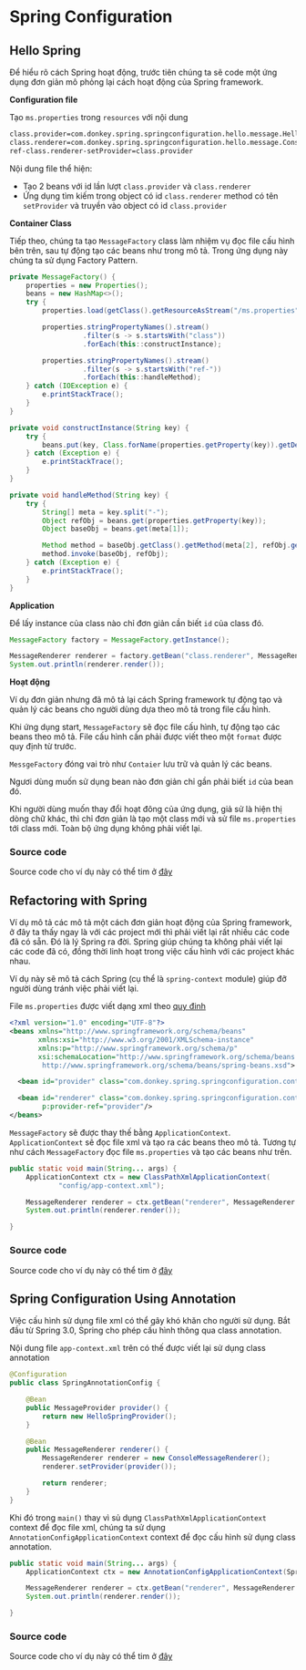 # Spring Configuration

## Hello Spring

Để hiểu rõ cách Spring hoạt động, trước tiên chúng ta sẽ code một ứng dụng đơn giản mô phỏng lại cách hoạt động của Spring framework.


**Configuration file**

Tạo `ms.properties` trong `resources` với nội dung

```xml
class.provider=com.donkey.spring.springconfiguration.hello.message.HelloSpringProvider
class.renderer=com.donkey.spring.springconfiguration.hello.message.ConsoleMessageRenderer
ref-class.renderer-setProvider=class.provider
```

Nội dung file thể hiện:

- Tạo 2 beans với id lần lượt `class.provider` và `class.renderer`
- Ứng dụng tìm kiếm trong object có id `class.renderer` method có tên `setProvider` và truyền vào object có id `class.provider`

**Container Class**

Tiếp theo, chúng ta tạo `MessageFactory` class làm nhiệm vụ đọc file cấu hình bên trên, sau  tự động tạo các beans như trong mô tả. Trong ứng dụng này chúng ta sử dụng Factory Pattern.

```java
private MessageFactory() {
    properties = new Properties();
    beans = new HashMap<>();
    try {
        properties.load(getClass().getResourceAsStream("/ms.properties"));

        properties.stringPropertyNames().stream()
                  .filter(s -> s.startsWith("class"))
                  .forEach(this::constructInstance);

        properties.stringPropertyNames().stream()
                  .filter(s -> s.startsWith("ref-"))
                  .forEach(this::handleMethod);
    } catch (IOException e) {
        e.printStackTrace();
    }
}

private void constructInstance(String key) {
    try {
        beans.put(key, Class.forName(properties.getProperty(key)).getDeclaredConstructor().newInstance());
    } catch (Exception e) {
        e.printStackTrace();
    }
}

private void handleMethod(String key) {
    try {
        String[] meta = key.split("-");
        Object refObj = beans.get(properties.getProperty(key));
        Object baseObj = beans.get(meta[1]);

        Method method = baseObj.getClass().getMethod(meta[2], refObj.getClass().getInterfaces()[0]);
        method.invoke(baseObj, refObj);
    } catch (Exception e) {
        e.printStackTrace();
    }
}
```

**Application**

Để lấy instance của class nào chỉ đơn giản cần biết `id` của class đó.
```java
MessageFactory factory = MessageFactory.getInstance();

MessageRenderer renderer = factory.getBean("class.renderer", MessageRenderer.class);
System.out.println(renderer.render());
```

**Hoạt động**

Ví dụ đơn giản nhưng đã mô tả lại cách Spring framework tự động tạo và quản lý các beans cho người dùng dựa theo mô tả trong file cấu hình.

Khi ứng dụng start, `MessageFactory` sẽ đọc file cấu hình, tự động tạo các beans theo mô tả. File cấu hình cần phải được viết theo một `format` được quy định từ trước.

`MessgeFactory` đóng vai trò như `Contaier` lưu trữ và quản lý các beans.

Ngươi dùng muốn sử dụng bean nào đơn giản chỉ gần phải biết `id` của bean đó.

Khi người dùng muốn thay đổi hoạt đông của ứng dụng, giả sử là hiện thị dòng chữ khác, thì chỉ đơn giản là tạo một class mới và sử file `ms.properties` tới class mới. Toàn bộ ứng dụng không phải viết lại.

### Source code

Source code cho ví dụ này có thể tim ở [đây](https://github.com/dtanh275/spring-guide/tree/master/spring-configuration/hello)

## Refactoring with Spring

Ví dụ mô tả các mô tả một cách đơn giản hoạt động của Spring framework, ở đây ta thấy ngay là với các project mới thì phải viết lại rất nhiều các code đã có sẵn. Đó là lý  Spring ra đời. Spring giúp chúng ta không phải viết lại các code đã có, đồng thời linh hoạt trong việc cấu hình với các project khác nhau.

Ví dụ này sẽ mô tả cách Spring (cụ thể là `spring-context` module) giúp đỡ người dùng tránh việc phải viết lại.

File `ms.properties` được viết dạng xml theo [quy đinh](https://docs.spring.io/spring/docs/4.2.x/spring-framework-reference/html/xsd-configuration.html)

```xml
<?xml version="1.0" encoding="UTF-8"?>
<beans xmlns="http://www.springframework.org/schema/beans"
       xmlns:xsi="http://www.w3.org/2001/XMLSchema-instance"
       xmlns:p="http://www.springframework.org/schema/p"
       xsi:schemaLocation="http://www.springframework.org/schema/beans
        http://www.springframework.org/schema/beans/spring-beans.xsd">

  <bean id="provider" class="com.donkey.spring.springconfiguration.context.message.HelloSpringProvider"/>

  <bean id="renderer" class="com.donkey.spring.springconfiguration.context.message.ConsoleMessageRenderer"
        p:provider-ref="provider"/>
</beans>
```

`MessageFactory` sẽ được thay thế bằng `ApplicationContext`. `ApplicationContext` sẽ đọc file xml và tạo ra các beans theo mô tả. Tương tự như cách `MessageFactory` đọc file `ms.properties` và tạo các beans như trên.

```java
public static void main(String... args) {
    ApplicationContext ctx = new ClassPathXmlApplicationContext(
            "config/app-context.xml");

    MessageRenderer renderer = ctx.getBean("renderer", MessageRenderer.class);
    System.out.println(renderer.render());

}
```
### Source code

Source code cho ví dụ này có thể tim ở [đây](https://github.com/dtanh275/spring-guide/tree/master/spring-configuration/context)

## Spring Configuration Using Annotation

Việc cấu hình sử dụng file xml có thể gây khó khăn cho người sử dụng. Bắt đầu từ Spring 3.0, Spring cho phép cấu hình thông qua class annotation.

Nội dung file `app-context.xml` trên có thế được viết lại sử dụng class annotation

```java
@Configuration
public class SpringAnnotationConfig {

    @Bean
    public MessageProvider provider() {
        return new HelloSpringProvider();
    }

    @Bean
    public MessageRenderer renderer() {
        MessageRenderer renderer = new ConsoleMessageRenderer();
        renderer.setProvider(provider());

        return renderer;
    }
}
```

Khi đó trong `main()` thay vì sủ dụng `ClassPathXmlApplicationContext` context để đọc file xml, chúng ta sử dụng `AnnotationConfigApplicationContext` context để đọc cấu hình sử dụng class annotation.

```java
public static void main(String... args) {
    ApplicationContext ctx = new AnnotationConfigApplicationContext(SpringAnnotationConfig.class);

    MessageRenderer renderer = ctx.getBean("renderer", MessageRenderer.class);
    System.out.println(renderer.render());

}
```

### Source code

Source code cho ví dụ này có thể tim ở [đây](https://github.com/dtanh275/spring-guide/tree/master/spring-configuration/annotation)

